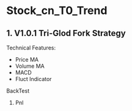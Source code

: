 # Stock_cn_T0_Trend

## 1. V1.0.1 Tri-Glod Fork Strategy
Technical Features:
+ Price MA
+ Volume MA
+ MACD
+ Fluct Indicator

BackTest
1. Pnl
